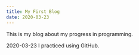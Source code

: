 ```yaml
---
title: My First Blog
date: 2020-03-23
---
```


This is my blog about my progress in programming.


2020-03-23 I practiced using GitHub.
